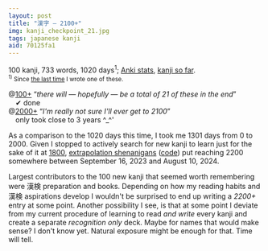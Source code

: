 ```yaml
---
layout: post
title: "漢字 — 2100+"
img: kanji_checkpoint_21.jpg
tags: japanese kanji
aid: 70125fa1
---
```


100 kanji, 733 words, 1020 days<sup>1</sup>; [Anki stats](static/img/blog/anki_stats_190928.jpg), [kanji so far](static/dl/kanji_checkpoint_21).  
<small><sup>1)</sup> Since [the last time](?a=1f099c17) I wrote one of these.</small>

@[100+](?a=e61bc488) “*there will — hopefully — be a total of 21 of these in the end*”  
 ✔ done  
@[2000+](?a=1f099c17) “*I'm really not sure I'll ever get to 2100*”  
 only took close to 3 years ^_^'

As a comparison to the 1020 days this time, I took me 1301 days from 0 to 2000. Given I stopped to actively search for new kanji to learn just for the sake of it at [1800](?a=bd733663), [extrapolation shenanigans](static/img/blog/kanji_predict_2200.png) ([code](https://gist.github.com/IllDepence/372057289bfbe6e8c1e49056f22f965a)) put reaching 2200 somewhere between September 16, 2023 and August 10, 2024.

Largest contributors to the 100 new kanji that seemed worth remembering were <span class="mixlang"><span class="swap" swap="Japan Kanji Aptitude Test"><span class="inner">漢検</span></span></span> preparation and books. Depending on how my reading habits and <span class="mixlang"><span class="swap" swap="Japan Kanji Aptitude Test"><span class="inner">漢検</span></span></span> aspirations develop I wouldn't be surprised to end up writing a *2200+* entry at some point. Another possibility I see, is that at some point I deviate from my current procedure of learning to read *and write* every kanji and create a separate *recognition only* deck. Maybe for names that would make sense? I don't know yet. Natural exposure might be enough for that. Time will tell.